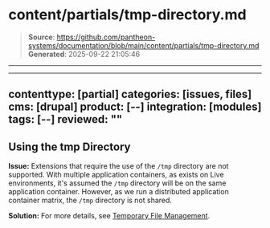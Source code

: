 # content/partials/tmp-directory.md

> **Source**: https://github.com/pantheon-systems/documentation/blob/main/content/partials/tmp-directory.md
> **Generated**: 2025-09-22 21:05:46

---

---
contenttype: [partial]
categories: [issues, files]
cms: [drupal]
product: [--]
integration: [modules]
tags: [--]
reviewed: ""
---

## Using the tmp Directory

**Issue:** Extensions that require the use of the `/tmp` directory are not supported. With multiple application containers, as exists on Live environments, it's assumed the `/tmp` directory will be on the same application container. However, as we run a distributed application container matrix, the `/tmp` directory is not shared.

**Solution:** For more details, see [Temporary File Management](/guides/filesystem/tmp).
